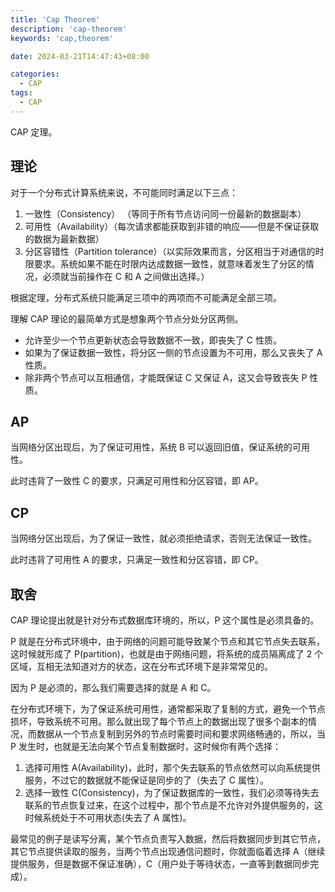 ```yaml
---
title: 'Cap Theorem'
description: 'cap-theorem'
keywords: 'cap,theorem'

date: 2024-03-21T14:47:43+08:00

categories:
  - CAP
tags:
  - CAP
---
```


CAP 定理。

<!--more-->

## 理论

对于一个分布式计算系统来说，不可能同时满足以下三点：

1. 一致性（Consistency） （等同于所有节点访问同一份最新的数据副本）
2. 可用性（Availability）（每次请求都能获取到非错的响应——但是不保证获取的数据为最新数据）
3. 分区容错性（Partition tolerance）（以实际效果而言，分区相当于对通信的时限要求。系统如果不能在时限内达成数据一致性，就意味着发生了分区的情况，必须就当前操作在 C 和 A 之间做出选择。）

根据定理，分布式系统只能满足三项中的两项而不可能满足全部三项。

理解 CAP 理论的最简单方式是想象两个节点分处分区两侧。

- 允许至少一个节点更新状态会导致数据不一致，即丧失了 C 性质。
- 如果为了保证数据一致性，将分区一侧的节点设置为不可用，那么又丧失了 A 性质。
- 除非两个节点可以互相通信，才能既保证 C 又保证 A，这又会导致丧失 P 性质。

## AP

当网络分区出现后，为了保证可用性，系统 B 可以返回旧值，保证系统的可用性。

此时违背了一致性 C 的要求，只满足可用性和分区容错，即 AP。

## CP

当网络分区出现后，为了保证一致性，就必须拒绝请求，否则无法保证一致性。

此时违背了可用性 A 的要求，只满足一致性和分区容错，即 CP。

## 取舍

CAP 理论提出就是针对分布式数据库环境的，所以，P 这个属性是必须具备的。

P 就是在分布式环境中，由于网络的问题可能导致某个节点和其它节点失去联系，这时候就形成了 P(partition)，也就是由于网络问题，将系统的成员隔离成了 2 个区域，互相无法知道对方的状态，这在分布式环境下是非常常见的。

因为 P 是必须的，那么我们需要选择的就是 A 和 C。

在分布式环境下，为了保证系统可用性，通常都采取了复制的方式，避免一个节点损坏，导致系统不可用。那么就出现了每个节点上的数据出现了很多个副本的情况，而数据从一个节点复制到另外的节点时需要时间和要求网络畅通的，所以，当 P 发生时，也就是无法向某个节点复制数据时，这时候你有两个选择：

1. 选择可用性 A(Availability)，此时，那个失去联系的节点依然可以向系统提供服务，不过它的数据就不能保证是同步的了（失去了 C 属性）。
2. 选择一致性 C(Consistency)，为了保证数据库的一致性，我们必须等待失去联系的节点恢复过来，在这个过程中，那个节点是不允许对外提供服务的，这时候系统处于不可用状态(失去了 A 属性)。

最常见的例子是读写分离，某个节点负责写入数据，然后将数据同步到其它节点，其它节点提供读取的服务，当两个节点出现通信问题时，你就面临着选择 A（继续提供服务，但是数据不保证准确），C（用户处于等待状态，一直等到数据同步完成）。
